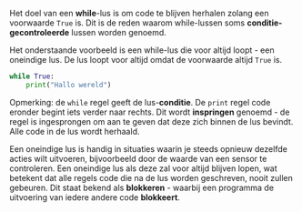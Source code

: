 Het doel van een **while**-lus is om code te blijven herhalen zolang een voorwaarde `True` is. Dit is de reden waarom while-lussen soms **conditie-gecontroleerde** lussen worden genoemd.

Het onderstaande voorbeeld is een while-lus die voor altijd loopt - een oneindige lus. De lus loopt voor altijd omdat de voorwaarde altijd `True` is.

```python
while True:
    print("Hallo wereld")
```

Opmerking: de `while` regel geeft de lus-**conditie**. De `print` regel code eronder begint iets verder naar rechts. Dit wordt __inspringen__ genoemd - de regel is ingesprongen om aan te geven dat deze zich binnen de lus bevindt. Alle code in de lus wordt herhaald.

Een oneindige lus is handig in situaties waarin je steeds opnieuw dezelfde acties wilt uitvoeren, bijvoorbeeld door de waarde van een sensor te controleren. Een oneindige lus als deze zal voor altijd blijven lopen, wat betekent dat alle regels code die na de lus worden geschreven, nooit zullen gebeuren. Dit staat bekend als **blokkeren** - waarbij een programma de uitvoering van iedere andere code **blokkeert**.
